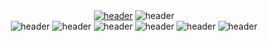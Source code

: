 

<div align="center">
  <a href="https://pwabunga.com/"><img src="https://www.pwabunga.com/github/pwa-bunga-intro.jpg" alt="header"/></a>
  <img src="https://www.pwabunga.com/github/pwa-bunga-features-title.jpg" alt="header"/>
</div>
<div align="center">
<img src="https://www.pwabunga.com/github/pwa-bunga-features-001.jpg" alt="header"/>
  <img src="https://www.pwabunga.com/github/pwa-bunga-features-002.jpg" alt="header"/>
  <img src="https://www.pwabunga.com/github/pwa-bunga-features-003.jpg" alt="header"/>
  <img src="https://www.pwabunga.com/github/pwa-bunga-features-004.jpg" alt="header"/>
  <img src="https://www.pwabunga.com/github/pwa-bunga-features-005.jpg" alt="header"/>
  <img src="https://www.pwabunga.com/github/pwa-bunga-features-006.jpg" alt="header"/>
</div>

<!--
**PwaBunga/PwaBunga** is a ✨ _special_ ✨ repository because its `README.md` (this file) appears on your GitHub profile.


Here are some ideas to get you started:

- 🔭 I’m currently working on ...
- 🌱 I’m currently learning ...
- 👯 I’m looking to collaborate on ...
- 🤔 I’m looking for help with ...
- 💬 Ask me about ...
- 📫 How to reach me: ...
- 😄 Pronouns: ...
- ⚡ Fun fact: ...
-->
